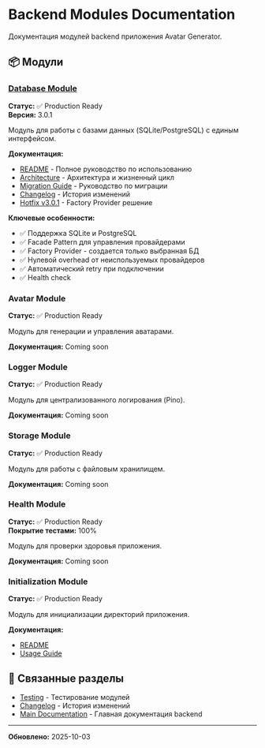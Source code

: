 # Backend Modules Documentation

Документация модулей backend приложения Avatar Generator.

## 📦 Модули

### [Database Module](./database/)

**Статус:** ✅ Production Ready  
**Версия:** 3.0.1

Модуль для работы с базами данных (SQLite/PostgreSQL) с единым интерфейсом.

**Документация:**
- [README](./database/README.md) - Полное руководство по использованию
- [Architecture](./database/ARCHITECTURE.md) - Архитектура и жизненный цикл
- [Migration Guide](./database/MIGRATION_GUIDE.md) - Руководство по миграции
- [Changelog](./database/CHANGELOG_MODULE.md) - История изменений
- [Hotfix v3.0.1](./database/HOTFIX_v3.0.1.md) - Factory Provider решение

**Ключевые особенности:**
- ✅ Поддержка SQLite и PostgreSQL
- ✅ Facade Pattern для управления провайдерами
- ✅ Factory Provider - создается только выбранная БД
- ✅ Нулевой overhead от неиспользуемых провайдеров
- ✅ Автоматический retry при подключении
- ✅ Health check

### Avatar Module

**Статус:** ✅ Production Ready

Модуль для генерации и управления аватарами.

**Документация:** Coming soon

### Logger Module

**Статус:** ✅ Production Ready

Модуль для централизованного логирования (Pino).

**Документация:** Coming soon

### Storage Module

**Статус:** ✅ Production Ready

Модуль для работы с файловым хранилищем.

**Документация:** Coming soon

### Health Module

**Статус:** ✅ Production Ready  
**Покрытие тестами:** 100%

Модуль для проверки здоровья приложения.

**Документация:** Coming soon

### Initialization Module

**Статус:** ✅ Production Ready

Модуль для инициализации директорий приложения.

**Документация:**
- [README](../../src/modules/initialization/README.md)
- [Usage Guide](../../src/modules/initialization/USAGE.md)

## 🔗 Связанные разделы

- [Testing](../testing/README.md) - Тестирование модулей
- [Changelog](../changelog/README.md) - История изменений
- [Main Documentation](../../README.md) - Главная документация backend

---

**Обновлено:** 2025-10-03

